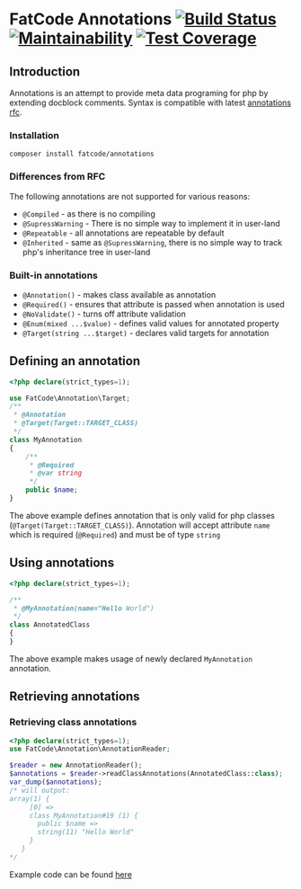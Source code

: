 # FatCode Annotations [![Build Status](https://travis-ci.org/fatcode/annotations.svg?branch=master)](https://travis-ci.org/fat-code/annotations) [![Maintainability](https://api.codeclimate.com/v1/badges/6a28f90961197d43702e/maintainability)](https://codeclimate.com/github/fatcode/annotations/maintainability) [![Test Coverage](https://api.codeclimate.com/v1/badges/6a28f90961197d43702e/test_coverage)](https://codeclimate.com/github/fatcode/annotations/test_coverage)

## Introduction
Annotations is an attempt to provide meta data programing for php by extending docblock comments.
Syntax is compatible with latest [annotations rfc](https://wiki.php.net/rfc/annotations_v2).

### Installation
`composer install fatcode/annotations`

### Differences from RFC
The following annotations are not supported for various reasons:
 - `@Compiled` - as there is no compiling
 - `@SupressWarning` - There is no simple way to implement it in user-land
 - `@Repeatable` - all annotations are repeatable by default
 - `@Inherited` - same as `@SupressWarning`, there is no simple way to track php's inheritance tree in user-land

### Built-in annotations
- `@Annotation()` - makes class available as annotation
- `@Required()` - ensures that attribute is passed when annotation is used 
- `@NoValidate()` - turns off attribute validation
- `@Enum(mixed ...$value)` - defines valid values for annotated property
- `@Target(string ...$target)` - declares valid targets for annotation


## Defining an annotation

```php
<?php declare(strict_types=1);

use FatCode\Annotation\Target;
/**
 * @Annotation
 * @Target(Target::TARGET_CLASS)
 */
class MyAnnotation
{
    /**
     * @Required
     * @var string 
     */
    public $name;
}
```

The above example defines annotation that is only valid for php classes (`@Target(Target::TARGET_CLASS)`).
Annotation will accept attribute `name` which is required (`@Required`) and must be of type `string`

## Using annotations

```php
<?php declare(strict_types=1);

/**
 * @MyAnnotation(name="Hello World")
 */
class AnnotatedClass
{
}
```

 The above example makes usage of newly declared `MyAnnotation` annotation.

## Retrieving annotations

### Retrieving class annotations
```php
<?php declare(strict_types=1);
use FatCode\Annotation\AnnotationReader;

$reader = new AnnotationReader();
$annotations = $reader->readClassAnnotations(AnnotatedClass::class);
var_dump($annotations);
/* will output:
array(1) {
     [0] =>
     class MyAnnotation#19 (1) {
       public $name =>
       string(11) "Hello World"
     }
   }
*/
```
Example code can be found [here](examples/get_class_annotations.php)
